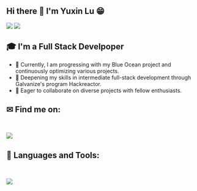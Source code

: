 ## Hi there 👋 I'm Yuxin Lu 😁 
<div>
<img src="https://visitor-badge.laobi.icu/badge?page_id=LukeLarson2.LukeLarson2"/> <span><img src="https://img.shields.io/github/followers/LukeLarson2?label=Followers&logo=Github"/></span>
</div>

## 🎓 I'm a Full Stack Develpoper

- 🚀 Currently, I am progressing with my Blue Ocean project and continuously optimizing various projects. 
- 🌿 Deepening my skills in intermediate full-stack development through Galvanize's program Hackreactor.
- 🤝 Eager to collaborate on diverse projects with fellow enthusiasts.

## ✉ Find me on:
<br />
<p align="left">
 <a href="mailto:yuxinlu1.com"> 
  <img src='https://img.shields.io/badge/Gmail-D14836?style=for-the-badge&logo=gmail&logoColor=white' align='left' />
 </a>
</p>
<br />

## 🧰 Languages and Tools:
<br />
<p align="left">
  <a href="https://skillicons.dev">
    <img src="https://skillicons.dev/icons?i=js,python,mysql,mongodb,django,react,nextjs,nodejs,aws,css,jquery,express,babel,jest,vscode,bash,git,github,blender,ai,mongodb,postgres,postman,jquery,regex,html,replit,supabase,sequelize,webpack" />
  </a>
</p>

